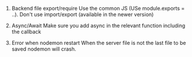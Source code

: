 1. Backend file export/require
   Use the common JS (USe module.exports = ..). Don't use import/export (available in the newer version)

2. Async/Await 
   Make sure you add async in the relevant function including the callback

3. Error when nodemon restart
   When the server file is not the last file to be saved nodemon will crash.